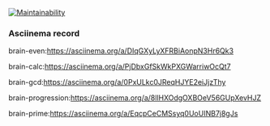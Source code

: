 [![Maintainability](https://api.codeclimate.com/v1/badges/5d33056c21c633166a6a/maintainability)](https://codeclimate.com/github/TominVadim/frontend-project-44/maintainability)

### Asciinema record
brain-even:https://asciinema.org/a/DIqGXyLyXFRBiAonpN3Hr6Qk3

brain-calc:https://asciinema.org/a/PjDbxGfSkWkPXGWarriwOcQt7

brain-gcd:https://asciinema.org/a/0PxULkc0JReqHJYE2eiJjzThy

brain-progression:https://asciinema.org/a/8llHXOdgOXBOeV56GUpXevHJZ

brain-prime:https://asciinema.org/a/EqcpCeCMSsyq0UoUINB7j8gJs

